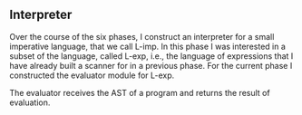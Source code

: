 ## Interpreter

Over the course of the six phases, I construct an interpreter for a small imperative language, that
we call L-imp. In this phase I was interested in a subset of the language, called L-exp, i.e., the language of
expressions that I have already built a scanner for in a previous phase.
For the current phase I constructed the evaluator module for L-exp. 

The evaluator receives the AST of a program and returns the result of evaluation.
